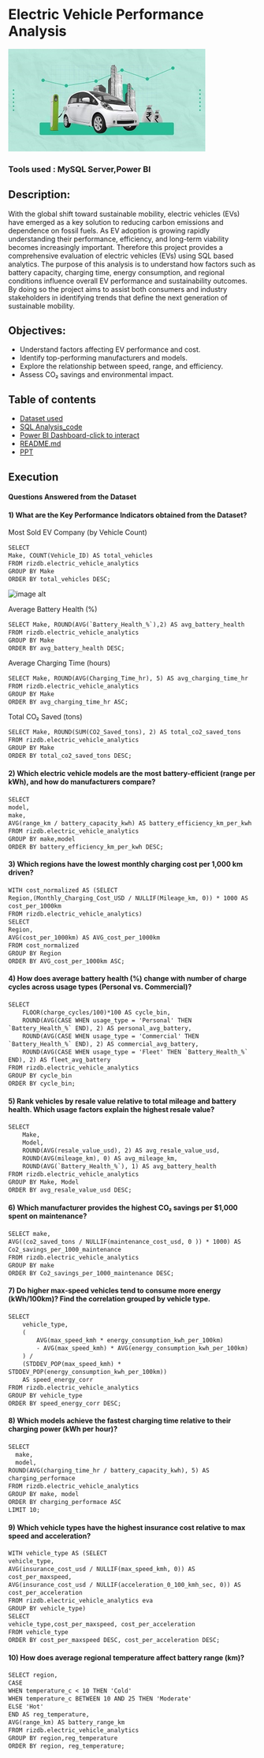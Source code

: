 # Electric Vehicle Performance Analysis 

![image alt](https://github.com/Elleny23/electric_vehicle_analysis/blob/main/GNWm6AT4CMJn776hZJZETk9ugA99DI3OE9oB2VVy.jpg)

### Tools used : MySQL Server,Power BI

## Description:
With the global shift toward sustainable mobility, electric vehicles (EVs) have emerged as a key solution to reducing carbon emissions and dependence on fossil fuels. As EV adoption is growing rapidly understanding their performance, efficiency, and long-term viability becomes increasingly important. Therefore this project provides a comprehensive evaluation of electric vehicles (EVs) using SQL based analytics. The purpose of this analysis is to understand how factors such as battery capacity, charging time, energy consumption, and regional conditions influence overall EV performance and sustainability outcomes. By doing so the project aims to assist both consumers and industry stakeholders in identifying trends that define the next generation of sustainable mobility.

## Objectives:
- Understand factors affecting EV performance and cost.
- Identify top-performing manufacturers and models.
- Explore the relationship between speed, range, and efficiency.
- Assess CO₂ savings and environmental impact.

## Table of contents
- [Dataset used](#dataset)
- [SQL Analysis_code](#sql_analysis_code)
- [Power BI Dashboard-click to interact](#power_bi_dashboard)
- [README.md](#readme.md)
- [PPT](#ppt_file)
  

## Execution
#### Questions Answered from the Dataset

#### 1) What are the Key Performance Indicators obtained from the Dataset?

Most Sold EV Company (by Vehicle Count)
```
SELECT 
Make, COUNT(Vehicle_ID) AS total_vehicles 
FROM rizdb.electric_vehicle_analytics 
GROUP BY Make 
ORDER BY total_vehicles DESC;
```
![image alt]()



Average Battery Health (%)
```
SELECT Make, ROUND(AVG(`Battery_Health_%`),2) AS avg_battery_health 
FROM rizdb.electric_vehicle_analytics 
GROUP BY Make 
ORDER BY avg_battery_health DESC;
```

Average Charging Time (hours)
```
SELECT Make, ROUND(AVG(Charging_Time_hr), 5) AS avg_charging_time_hr 
FROM rizdb.electric_vehicle_analytics 
GROUP BY Make 
ORDER BY avg_charging_time_hr ASC;
```

Total CO₂ Saved (tons)
```
SELECT Make, ROUND(SUM(CO2_Saved_tons), 2) AS total_co2_saved_tons 
FROM rizdb.electric_vehicle_analytics 
GROUP BY Make 
ORDER BY total_co2_saved_tons DESC;
```

#### 2) Which electric vehicle models are the most battery-efficient (range per kWh), and how do manufacturers compare?
```
SELECT 
model,
make, 
AVG(range_km / battery_capacity_kwh) AS battery_efficiency_km_per_kwh
FROM rizdb.electric_vehicle_analytics
GROUP BY make,model 
ORDER BY battery_efficiency_km_per_kwh DESC;
```


#### 3) Which regions have the lowest monthly charging cost per 1,000 km driven?
```
WITH cost_normalized AS (SELECT 
Region,(Monthly_Charging_Cost_USD / NULLIF(Mileage_km, 0)) * 1000 AS cost_per_1000km
FROM rizdb.electric_vehicle_analytics)
SELECT 
Region,
AVG(cost_per_1000km) AS AVG_cost_per_1000km
FROM cost_normalized
GROUP BY Region
ORDER BY AVG_cost_per_1000km ASC;
```


#### 4) How does average battery health (%) change with number of charge cycles across usage types (Personal vs. Commercial)?
```
SELECT 
    FLOOR(charge_cycles/100)*100 AS cycle_bin,
    ROUND(AVG(CASE WHEN usage_type = 'Personal' THEN `Battery_Health_%` END), 2) AS personal_avg_battery,
    ROUND(AVG(CASE WHEN usage_type = 'Commercial' THEN `Battery_Health_%` END), 2) AS commercial_avg_battery,
    ROUND(AVG(CASE WHEN usage_type = 'Fleet' THEN `Battery_Health_%` END), 2) AS fleet_avg_battery
FROM rizdb.electric_vehicle_analytics
GROUP BY cycle_bin
ORDER BY cycle_bin;
```


#### 5) Rank vehicles by resale value relative to total mileage and battery health. Which usage factors explain the highest resale value?
```
SELECT 
    Make,
    Model,
    ROUND(AVG(resale_value_usd), 2) AS avg_resale_value_usd,
    ROUND(AVG(mileage_km), 0) AS avg_mileage_km,
    ROUND(AVG(`Battery_Health_%`), 1) AS avg_battery_health
FROM rizdb.electric_vehicle_analytics
GROUP BY Make, Model
ORDER BY avg_resale_value_usd DESC;
```


#### 6) Which manufacturer provides the highest CO₂ savings per $1,000 spent on maintenance?
```
SELECT make, 
AVG((co2_saved_tons / NULLIF(maintenance_cost_usd, 0 )) * 1000) AS Co2_savings_per_1000_maintenance
FROM rizdb.electric_vehicle_analytics
GROUP BY make 
ORDER BY Co2_savings_per_1000_maintenance DESC;
```


#### 7) Do higher max-speed vehicles tend to consume more energy (kWh/100km)? Find the correlation grouped by vehicle type.
```
SELECT 
    vehicle_type,
    (
        AVG(max_speed_kmh * energy_consumption_kwh_per_100km)
        - AVG(max_speed_kmh) * AVG(energy_consumption_kwh_per_100km)
    ) /
    (STDDEV_POP(max_speed_kmh) * STDDEV_POP(energy_consumption_kwh_per_100km))
    AS speed_energy_corr
FROM rizdb.electric_vehicle_analytics
GROUP BY vehicle_type
ORDER BY speed_energy_corr DESC;
```


#### 8) Which models achieve the fastest charging time relative to their charging power (kWh per hour)?
```
SELECT 
  make,
  model,
ROUND(AVG(charging_time_hr / battery_capacity_kwh), 5) AS charging_performace
FROM rizdb.electric_vehicle_analytics
GROUP BY make, model
ORDER BY charging_performace ASC
LIMIT 10;
```


#### 9) Which vehicle types have the highest insurance cost relative to max speed and acceleration?
```
WITH vehicle_type AS (SELECT
vehicle_type,
AVG(insurance_cost_usd / NULLIF(max_speed_kmh, 0)) AS cost_per_maxspeed,
AVG(insurance_cost_usd / NULLIF(acceleration_0_100_kmh_sec, 0)) AS cost_per_acceleration
FROM rizdb.electric_vehicle_analytics eva 
GROUP BY vehicle_type)
SELECT 
vehicle_type,cost_per_maxspeed, cost_per_acceleration
FROM vehicle_type
ORDER BY cost_per_maxspeed DESC, cost_per_acceleration DESC; 
```



#### 10) How does average regional temperature affect battery range (km)?
```
SELECT region,
CASE
WHEN temperature_c < 10 THEN 'Cold'
WHEN temperature_c BETWEEN 10 AND 25 THEN 'Moderate'
ELSE 'Hot'
END AS reg_temperature,
AVG(range_km) AS battery_range_km
FROM rizdb.electric_vehicle_analytics 
GROUP BY region,reg_temperature
ORDER BY region, reg_temperature;
```
